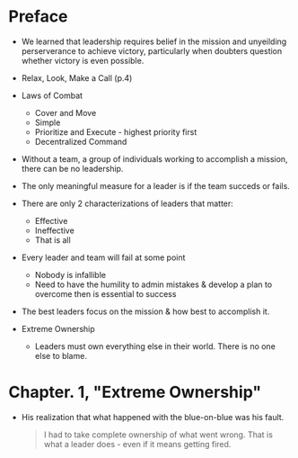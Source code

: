 # Preface

* We learned that leadership requires belief in the mission and unyeilding perserverance to achieve victory, particularly
when doubters question whether victory is even possible.

* Relax, Look, Make a Call (p.4)

* Laws of Combat
  * Cover and Move
  * Simple
  * Prioritize and Execute - highest priority first
  * Decentralized Command
  
* Without a team, a group of individuals working to accomplish a mission, there can be no leadership.

* The only meaningful measure for a leader is if the team succeds or fails.

* There are only 2 characterizations of leaders that matter:
  * Effective
  * Ineffective
  * That is all

* Every leader and team will fail at some point
  * Nobody is infallible
  * Need to have the humility to admin mistakes & develop a plan to overcome then is essential to success

* The best leaders focus on the mission & how best to accomplish it.

* Extreme Ownership
  * Leaders must own everything else in their world. There is no one else to blame.

# Chapter. 1, "Extreme Ownership"

* His realization that what happened with the blue-on-blue was his fault.

  > I had to take complete ownership of what went wrong. 
  > That is what a leader does - even if it means getting fired.
